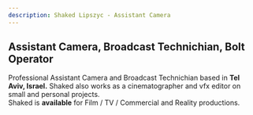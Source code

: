 ```yaml
---
description: Shaked Lipszyc - Assistant Camera
---
```

<body style="padding-top: 7rem;">

## Assistant Camera, Broadcast Technichian, Bolt Operator
<div class="bg-gradient2  min-w-full py-2  text-lg rounded">Professional Assistant Camera and Broadcast Technichian based in <b>Tel Aviv, Israel.</b> Shaked also works as a cinematographer and vfx editor on small and personal projects.</div>


<div class="bg-gradient  min-w-full py-2  text-lg rounded">Shaked is <b>available</b> for  Film / TV / Commercial and Reality productions.
</div>
</body>